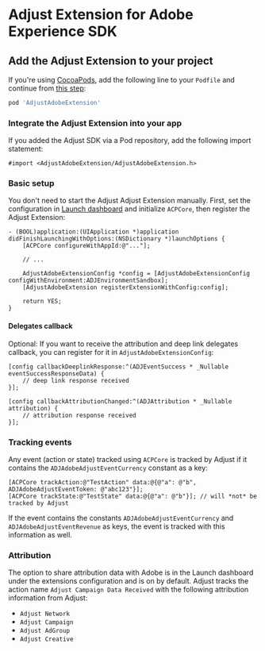 # Adjust Extension for Adobe Experience SDK

## <a id="sdk-add"></a>Add the Adjust Extension to your project

If you're using [CocoaPods](http://cocoapods.org), add the following line to your `Podfile` and continue from [this step](#sdk-integrate):

```ruby
pod 'AdjustAdobeExtension'
```

### <a id="sdk-integrate"></a>Integrate the Adjust Extension into your app

If you added the Adjust SDK via a Pod repository, add the following import statement:

```objc
#import <AdjustAdobeExtension/AdjustAdobeExtension.h>
```

### <a id="basic-setup"></a>Basic setup

You don't need to start the Adjust Adjust Extension manually. First, set the configuration in [Launch dashboard](https://launch.adobe.com/) and initialize `ACPCore`, then register the Adjust Extension:

```objc
- (BOOL)application:(UIApplication *)application didFinishLaunchingWithOptions:(NSDictionary *)launchOptions {
    [ACPCore configureWithAppId:@"..."];
    
    // ...
    
    AdjustAdobeExtensionConfig *config = [AdjustAdobeExtensionConfig configWithEnvironment:ADJEnvironmentSandbox];
    [AdjustAdobeExtension registerExtensionWithConfig:config];
    
    return YES;
}
```

#### Delegates callback

Optional: If you want to receive the attribution and deep link delegates callback, you can register for it in `AdjustAdobeExtensionConfig`:

```objc
[config callbackDeeplinkResponse:^(ADJEventSuccess * _Nullable eventSuccessResponseData) {
    // deep link response received
}];

[config callbackAttributionChanged:^(ADJAttribution * _Nullable attribution) {
    // attribution response received
}];
```

### Tracking events

Any event (action or state) tracked using `ACPCore` is tracked by Adjust if it contains the `ADJAdobeAdjustEventCurrency` constant as a key:

```objc
[ACPCore trackAction:@"TestAction" data:@{@"a": @"b", ADJAdobeAdjustEventToken: @"abc123"}];
[ACPCore trackState:@"TestState" data:@{@"a": @"b"}]; // will *not* be tracked by Adjust
```

If the event contains the constants `ADJAdobeAdjustEventCurrency` and `ADJAdobeAdjustEventRevenue` as keys, the event is tracked with this information as well.

### Attribution

The option to share attribution data with Adobe is in the Launch dashboard under the extensions configuration and is on by default. Adjust tracks the action name `Adjust Campaign Data Received` with the following attribution information from Adjust:

* `Adjust Network`
* `Adjust Campaign`
* `Adjust AdGroup`
* `Adjust Creative`
